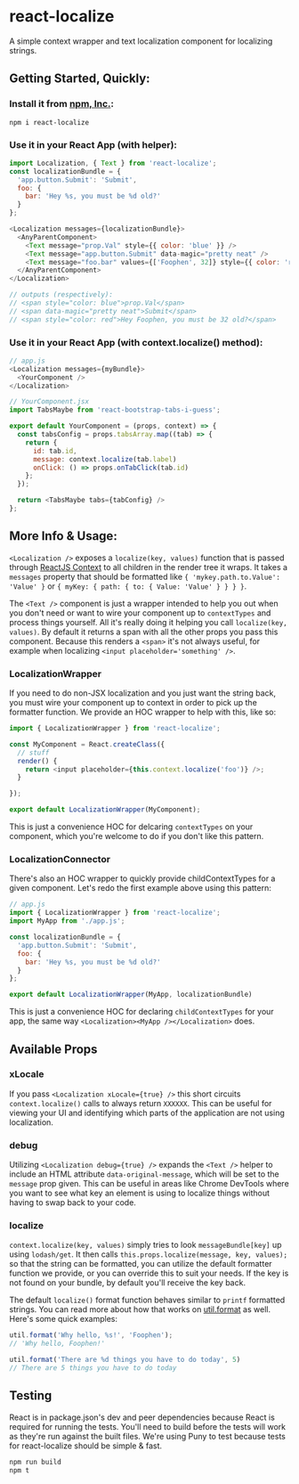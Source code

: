 # react-localize
A simple context wrapper and text localization component for localizing strings.

## Getting Started, Quickly:

### Install it from [npm, Inc.](http://www.npmjs.org):
`npm i react-localize`

### Use it in your React App (with <Text /> helper):

```js
import Localization, { Text } from 'react-localize';
const localizationBundle = {
  'app.button.Submit': 'Submit',
  foo: {
    bar: 'Hey %s, you must be %d old?'
  }
};

<Localization messages={localizationBundle}>
  <AnyParentComponent>
    <Text message="prop.Val" style={{ color: 'blue' }} />
    <Text message="app.button.Submit" data-magic="pretty neat" />
    <Text message="foo.bar" values={['Foophen', 32]} style={{ color: 'red' }} />
  </AnyParentComponent>
</Localization>

// outputs (respectively):
// <span style="color: blue">prop.Val</span>
// <span data-magic="pretty neat">Submit</span>
// <span style="color: red">Hey Foophen, you must be 32 old?</span>
```

### Use it in your React App (with context.localize() method):

```js
// app.js
<Localization messages={myBundle}>
  <YourComponent />
</Localization>

// YourComponent.jsx
import TabsMaybe from 'react-bootstrap-tabs-i-guess';

export default YourComponent = (props, context) => {
  const tabsConfig = props.tabsArray.map((tab) => {
    return {
      id: tab.id,
      message: context.localize(tab.label)
      onClick: () => props.onTabClick(tab.id)
    };
  });

  return <TabsMaybe tabs={tabConfig} />
};
```

## More Info & Usage:
`<Localization />` exposes a `localize(key, values)` function that is passed through [ReactJS Context](https://facebook.github.io/react/docs/context.html) to all children in the render tree it wraps. It takes a `messages` property that should be formatted like `{ 'mykey.path.to.Value': 'Value' }` or `{ myKey: { path: { to: { Value: 'Value' } } } }`.

The `<Text />` component is just a wrapper intended to help you out when you don't need or want to wire your component up to `contextTypes` and process things yourself. All it's really doing it helping you call `localize(key, values)`. By default it returns a span with all the other props you pass this component. Because this renders a `<span>` it's not always useful, for example when localizing `<input placeholder='something' />`.

### LocalizationWrapper
If you need to do non-JSX localization and you just want the string back, you must wire your component up to context in order to pick up the formatter function. We provide an HOC wrapper to help with this, like so:

```js
import { LocalizationWrapper } from 'react-localize';

const MyComponent = React.createClass({
  // stuff
  render() {
    return <input placeholder={this.context.localize('foo')} />;
  }

});

export default LocalizationWrapper(MyComponent);

```

This is just a convenience HOC for delcaring `contextTypes` on your component, which you're welcome to do if you don't like this pattern.


### LocalizationConnector
There's also an HOC wrapper to quickly provide childContextTypes for a given component. Let's redo the first example above using this pattern:

```js
// app.js
import { LocalizationWrapper } from 'react-localize';
import MyApp from './app.js';

const localizationBundle = {
  'app.button.Submit': 'Submit',
  foo: {
    bar: 'Hey %s, you must be %d old?'
  }
};

export default LocalizationWrapper(MyApp, localizationBundle)
```

This is just a convenience HOC for declaring `childContextTypes` for your app, the same way `<Localization><MyApp /></Localization>` does.


## Available Props

### xLocale
If you pass `<Localization xLocale={true} />` this short circuits `context.localize()` calls to always return `XXXXXX`. This can be useful for viewing your UI and identifying which parts of the application are not using localization.

### debug
Utilizing `<Localization debug={true} />` expands the `<Text />` helper to include an HTML attribute `data-original-message`, which will be set to the `message` prop given. This can be useful in areas like Chrome DevTools where you want to see what key an element is using to localize things without having to swap back to your code.

### localize
`context.localize(key, values)` simply tries to look `messageBundle[key]` up using `lodash/get`. It then calls `this.props.localize(message, key, values);` so that the string can be formatted, you can utilize the default formatter function we provide, or you can override this to suit your needs. If the key is not found on your bundle, by default you'll receive the key back.

The default `localize()` format function behaves similar to `printf` formatted strings. You can read more about how that works on [util.format](https://nodejs.org/api/util.html#util_util_format_format) as well. Here's some quick examples:

```js
util.format('Why hello, %s!', 'Foophen');
// 'Why hello, Foophen!'

util.format('There are %d things you have to do today', 5)
// There are 5 things you have to do today
```

## Testing
React is in package.json's dev and peer dependencies because React is required for running the tests. You'll need to build before the tests will work as they're run against the built files. We're using Puny to test because tests for react-localize should be simple & fast.

```sh
npm run build
npm t
```
